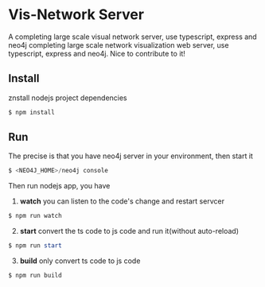 # Vis-Network Server
A completing large scale visual network server, use typescript, express and neo4j completing large scale network visualization web server, use typescript, express and neo4j.
Nice to contribute to it!

## Install
znstall nodejs project dependencies
```powershell
$ npm install
```

## Run
The precise is that you have neo4j server in your environment, then start it
```powershell
$ <NEO4J_HOME>/neo4j console
```
Then run nodejs app, you have 
1. **watch** you can listen to the code's change and restart servcer
```powershell
$ npm run watch
```
2. **start** convert the ts code to js code and run it(without auto-reload)
```powershell
$ npm run start
```
3. **build** only convert ts code to js code
```powershell
$ npm run build
```



